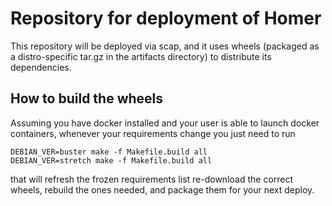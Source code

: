 # Repository for deployment of Homer

This repository will be deployed via scap, and it uses wheels (packaged as a
distro-specific tar.gz in the artifacts directory) to distribute its
dependencies.

## How to build the wheels

Assuming you have docker installed and your user is able to launch docker
containers, whenever your requirements change you just need to run

    DEBIAN_VER=buster make -f Makefile.build all
    DEBIAN_VER=stretch make -f Makefile.build all

that will refresh the frozen requirements list re-download the correct wheels,
rebuild the ones needed, and package them for your next deploy.
